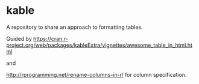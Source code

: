 # kable
A repository to share an approach to formatting tables.

Guided by https://cran.r-project.org/web/packages/kableExtra/vignettes/awesome_table_in_html.html

and

http://rprogramming.net/rename-columns-in-r/ for column specification.

